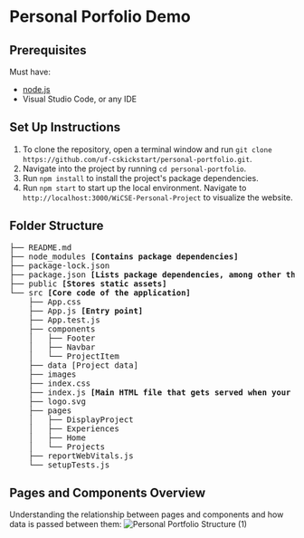 # Personal Porfolio Demo

## Prerequisites
Must have:
-  [node.js](https://nodejs.org/en)
-  Visual Studio Code, or any IDE

## Set Up Instructions
1. To clone the repository, open a terminal window and run `git clone https://github.com/uf-cskickstart/personal-portfolio.git`.
2. Navigate into the project by running `cd personal-portfolio`.
3. Run `npm install` to install the project's package dependencies.
4. Run `npm start` to start up the local environment. Navigate to `http://localhost:3000/WiCSE-Personal-Project` to visualize the website.

## Folder Structure
<pre>
├── README.md
├── node_modules <b>[Contains package dependencies]</b>
├── package-lock.json
├── package.json <b>[Lists package dependencies, among other things]</b>
├── public <b>[Stores static assets]</b>
└── src <b>[Core code of the application]</b>
    ├── App.css
    ├── App.js <b>[Entry point]</b>
    ├── App.test.js
    ├── components
    │   ├── Footer
    │   ├── Navbar
    │   └── ProjectItem
    ├── data [Project data]
    ├── images
    ├── index.css
    ├── index.js <b>[Main HTML file that gets served when your React app is loaded]</b>
    ├── logo.svg
    ├── pages
    │   ├── DisplayProject
    │   ├── Experiences
    │   ├── Home
    │   └── Projects
    ├── reportWebVitals.js
    └── setupTests.js
</pre>

## Pages and Components Overview
Understanding the relationship between pages and components and how data is passed between them:
![Personal Portfolio Structure (1)](https://github.com/user-attachments/assets/b8b4f829-07e6-434e-bac7-27a8883c9b02)
